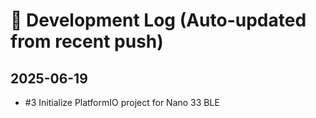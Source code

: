 # 📘 Development Log (Auto-updated from recent push)

## 2025-06-19
- #3 Initialize PlatformIO project for Nano 33 BLE

